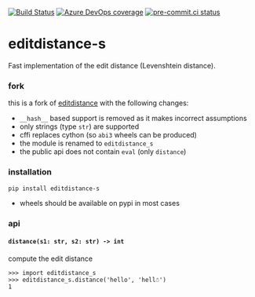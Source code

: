 [![Build Status](https://dev.azure.com/asottile/asottile/_apis/build/status/asottile.editdistance-s?branchName=master)](https://dev.azure.com/asottile/asottile/_build/latest?definitionId=70&branchName=master)
[![Azure DevOps coverage](https://img.shields.io/azure-devops/coverage/asottile/asottile/70/master.svg)](https://dev.azure.com/asottile/asottile/_build/latest?definitionId=70&branchName=master)
[![pre-commit.ci status](https://results.pre-commit.ci/badge/github/asottile/editdistance-s/master.svg)](https://results.pre-commit.ci/latest/github/asottile/editdistance-s/master)

editdistance-s
==============

Fast implementation of the edit distance (Levenshtein distance).

### fork

this is a fork of [editdistance] with the following changes:

- `__hash__` based support is removed as it makes incorrect assumptions
- only strings (type `str`) are supported
- cffi replaces cython (so `abi3` wheels can be produced)
- the module is renamed to `editdistance_s`
- the public api does not contain `eval` (only `distance`)

[editdistance]: https://github.com/roy-ht/editdistance

### installation

```bash
pip install editdistance-s
```

- wheels should be available on pypi in most cases

### api

#### `distance(s1: str, s2: str) -> int`

compute the edit distance

```pycon
>>> import editdistance_s
>>> editdistance_s.distance('hello', 'hell☃')
1
```
